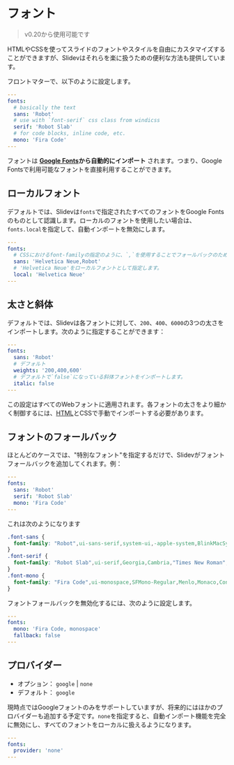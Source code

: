 # フォント

> v0.20から使用可能です

HTMLやCSSを使ってスライドのフォントやスタイルを自由にカスタマイズすることができますが、Slidevはそれらを楽に扱うための便利な方法も提供しています。

フロントマターで、以下のように設定します。

```yaml
---
fonts:
  # basically the text
  sans: 'Robot'
  # use with `font-serif` css class from windicss
  serif: 'Robot Slab'
  # for code blocks, inline code, etc.
  mono: 'Fira Code'
---
```

フォントは **[Google Fonts](https://fonts.google.com/)から自動的にインポート** されます。つまり、Google Fontsで利用可能なフォントを直接利用することができます。

## ローカルフォント

デフォルトでは、Slidevは`fonts`で指定されたすべてのフォントをGoogle Fontsのものとして認識します。ローカルのフォントを使用したい場合は、`fonts.local`を指定して、自動インポートを無効にします。 

```yaml
---
fonts:
  # CSSにおけるfont-familyの指定のように、`,`を使用することでフォールバックのためのフォントを複数指定できます。
  sans: 'Helvetica Neue,Robot'
  # 'Helvetica Neue'をローカルフォントとして指定します。
  local: 'Helvetica Neue'
---
```

## 太さと斜体

デフォルトでは、Slidevは各フォントに対して、`200`、`400`、`6000`の3つの太さをインポートします。次のように指定することができます：

```yaml
---
fonts:
  sans: 'Robot'
  # デフォルト
  weights: '200,400,600'
  # デフォルトで`false`になっている斜体フォントをインポートします。
  italic: false
---
```

この設定はすべてのWebフォントに適用されます。各フォントの太さをより細かく制御するには、[HTML](/custom/directory-structure.html#index-html)とCSSで手動でインポートする必要があります。

## フォントのフォールバック

ほとんどのケースでは、"特別なフォント"を指定するだけで、Slidevがフォントフォールバックを追加してくれます。例：

```yaml
---
fonts:
  sans: 'Robot'
  serif: 'Robot Slab'
  mono: 'Fira Code'
---
```

これは次のようになります 

```css
.font-sans {
  font-family: "Robot",ui-sans-serif,system-ui,-apple-system,BlinkMacSystemFont,"Segoe UI",Roboto,"Helvetica Neue",Arial,"Noto Sans",sans-serif,"Apple Color Emoji","Segoe UI Emoji","Segoe UI Symbol","Noto Color Emoji";
}
.font-serif {
  font-family: "Robot Slab",ui-serif,Georgia,Cambria,"Times New Roman",Times,serif;
}
.font-mono {
  font-family: "Fira Code",ui-monospace,SFMono-Regular,Menlo,Monaco,Consolas,"Liberation Mono","Courier New",monospace;
}
```

フォントフォールバックを無効化するには、次のように設定します。

```yaml
---
fonts:
  mono: 'Fira Code, monospace'
  fallback: false
---
```

## プロバイダー

- オプション： `google` | `none`
- デフォルト： `google`

現時点ではGoogleフォントのみをサポートしていますが、将来的にはほかのプロバイダーも追加する予定です。`none`を指定すると、自動インポート機能を完全に無効にし、すべてのフォントをローカルに扱えるようになります。

```yaml
---
fonts:
  provider: 'none'
---
```


